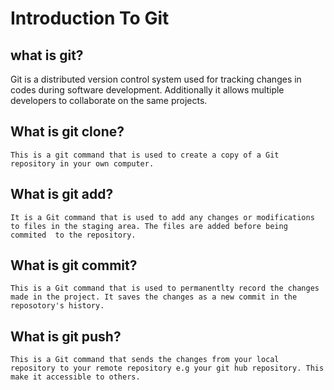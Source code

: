 # Introduction To Git

## what is git?
   Git is a distributed version control system used for tracking changes in codes during software development. Additionally it allows multiple developers to collaborate on the same projects.
## What is git clone?
    This is a git command that is used to create a copy of a Git repository in your own computer. 
## What is git add?  
    It is a Git command that is used to add any changes or modifications to files in the staging area. The files are added before being commited  to the repository. 
## What is git commit?
    This is a Git command that is used to permanentlty record the changes made in the project. It saves the changes as a new commit in the reposotory's history. 
## What is git push?
    This is a Git command that sends the changes from your local repository to your remote repository e.g your git hub repository. This make it accessible to others.  



